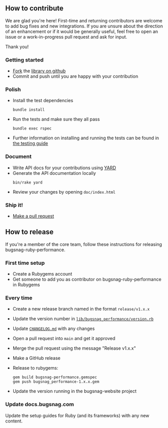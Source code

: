 ## How to contribute

We are glad you're here! First-time and returning contributors are welcome to add bug fixes and new integrations. If you are unsure about the direction of an enhancement or if it would be generally useful, feel free to open an issue or a work-in-progress pull request and ask for input.

Thank you!

### Getting started

* [Fork](https://help.github.com/articles/fork-a-repo) the [library on github](https://github.com/bugsnag/bugsnag-ruby-performance)
* Commit and push until you are happy with your contribution

### Polish

* Install the test dependencies

    ```
    bundle install
    ```

* Run the tests and make sure they all pass

    ```
    bundle exec rspec
    ```
    
* Further information on installing and running the tests can be found in [the testing guide](./TESTING.md)

### Document

* Write API docs for your contributions using [YARD](https://yardoc.org/)
* Generate the API documentation locally
    ```
    bin/rake yard
    ```
* Review your changes by opening `doc/index.html`

### Ship it!

* [Make a pull request](https://help.github.com/articles/using-pull-requests)

## How to release

If you're a member of the core team, follow these instructions for releasing bugsnag-ruby-performance.

### First time setup

* Create a Rubygems account
* Get someone to add you as contributor on bugsnag-ruby-performance in Rubygems

### Every time

* Create a new release branch named in the format `release/v1.x.x`
* Update the version number in [`lib/bugsnag_performance/version.rb`](./lib/bugsnag_performance/version.rb)
* Update [`CHANGELOG.md`](./CHANGELOG.md) with any changes
* Open a pull request into `main` and get it approved
* Merge the pull request using the message "Release v1.x.x"
* Make a GitHub release
* Release to rubygems:

    ```
    gem build bugsnag-performance.gemspec
    gem push bugsnag_performance-1.x.x.gem
    ```

* Update the version running in the bugsnag-website project

### Update docs.bugsnag.com

Update the setup guides for Ruby (and its frameworks) with any new content.

